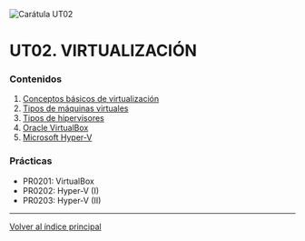 ![Carátula UT02](imgs/caratula_ut02.png)

# UT02. VIRTUALIZACIÓN

### Contenidos

1. [Conceptos básicos de virtualización](01_conceptos_básicos.md)
2. [Tipos de máquinas virtuales](02_tipos_MV.md)
3. [Tipos de hipervisores](03_tipos_hipervisores.md)
4. [Oracle VirtualBox](04_virtualbox.md)
5. [Microsoft Hyper-V](05_hiper-v.md)

### Prácticas

- PR0201: VirtualBox
- PR0202: Hyper-V (I)
- PR0203: Hyper-V (II)

***
[Volver al índice principal](../index.md)